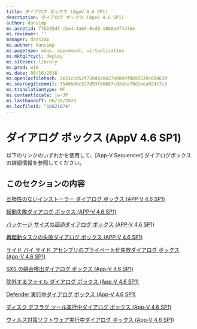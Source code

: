 ```yaml
---
title: ダイアログ ボックス (AppV 4.6 SP1)
description: ダイアログ ボックス (AppV 4.6 SP1)
author: dansimp
ms.assetid: f76b95df-cba4-4a69-8cd8-a888edf437be
ms.reviewer: ''
manager: dansimp
ms.author: dansimp
ms.pagetype: mdop, appcompat, virtualization
ms.mktglfcycl: deploy
ms.sitesec: library
ms.prod: w10
ms.date: 06/16/2016
ms.openlocfilehash: 3e31c8d52f728da30427e009df0b91539c06063d
ms.sourcegitcommit: 354664bc527d93f80687cd2eba70d1eea024c7c3
ms.translationtype: MT
ms.contentlocale: ja-JP
ms.lasthandoff: 06/26/2020
ms.locfileid: "10821674"
---
```

# ダイアログ ボックス (AppV 4.6 SP1)


以下のリンクのいずれかを使用して、[App-V Sequencer] ダイアログボックスの詳細情報を参照してください。

## このセクションの内容


<a href="" id="incompatible-installer-dialog-box--app-v-4-6-sp1-"></a>[互換性のないインストーラー ダイアログ ボックス (APP-V 4.6 SP1)](incompatible-installer-dialog-box--app-v-46-sp1-.md)  

<a href="" id="failed-launch-dialog-box--app-v-4-6-sp1-"></a>[起動失敗ダイアログ ボックス (APP-V 4.6 SP1)](failed-launch-dialog-box--app-v-46-sp1-.md)  

<a href="" id="oversized-package-dialog-box--app-v-4-6-sp1-"></a>[パッケージ サイズの超過ダイアログ ボックス (APP-V 4.6 SP1)](oversized-package-dialog-box--app-v-46-sp1-.md)  

<a href="" id="restart-task-failure-dialog-box--app-v-4-6-sp1-"></a>[再起動タスクの失敗ダイアログ ボックス (APP-V 4.6 SP1)](restart-task-failure-dialog-box--app-v-46-sp1-.md)  

<a href="" id="side-by-side-privatization-failed-dialog-box--app-v-4-6-sp1-"></a>[サイド バイ サイド アセンブリのプライベート化失敗ダイアログ ボックス (App-V 4.6 SP1)](side-by-side-privatization-failed-dialog-box--app-v-46-sp1-.md)  

<a href="" id="sxs-conflict-detected-dialog-box--app-v-4-6-sp1-"></a>[SXS の競合検出ダイアログ ボックス (App-V 4.6 SP1)](sxs-conflict-detected-dialog-box--app-v-46-sp1-.md)  

<a href="" id="files-excluded-page-dialog-box--app-v-4-6-sp1-"></a>[除外するファイル ダイアログ ボックス (App-V 4.6 SP1)](files-excluded-page-dialog-box--app-v-46-sp1-.md)  

<a href="" id="defender-running-dialog-box--app-v-4-6-sp1-"></a>[Defender 実行中ダイアログ ボックス (App-V 4.6 SP1)](defender-running-dialog-box--app-v-46-sp1-.md)  

<a href="" id="defrag-running-dialog-box--app-v-4-6-sp1-"></a>[ディスク デフラグ ツール実行中ダイアログ ボックス (App-V 4.6 SP1)](defrag-running-dialog-box--app-v-46-sp1-.md)  

<a href="" id="antivirus-running-dialog-box--app-v-4-6-sp1-"></a>[ウィルス対策ソフトウェア実行中ダイアログ ボックス (App-V 4.6 SP1)](antivirus-running-dialog-box--app-v-46-sp1-.md)  

 

 





